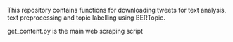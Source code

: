 This repository contains functions for downloading tweets for text analysis, text preprocessing and topic labelling using BERTopic. 

get_content.py is the main web scraping script
